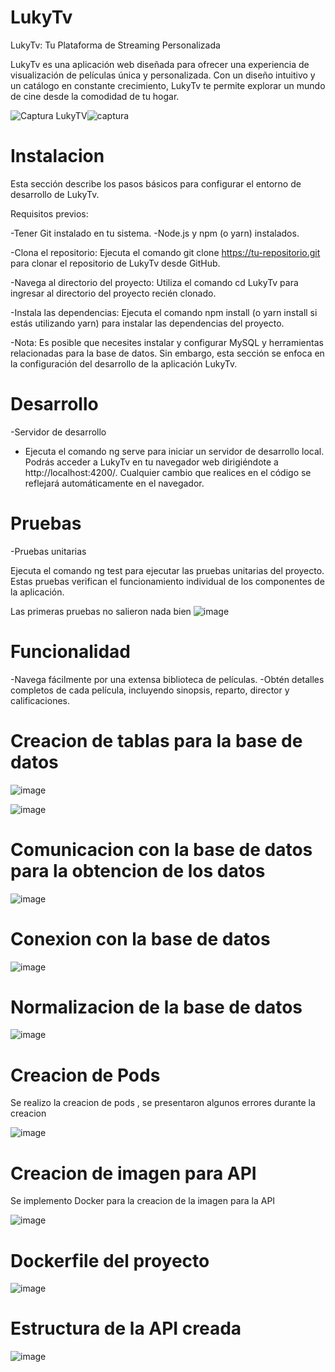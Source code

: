 # LukyTv 
LukyTv: Tu Plataforma de Streaming Personalizada

LukyTv es una aplicación web diseñada para ofrecer una experiencia de visualización de películas única y personalizada. Con un diseño intuitivo y un catálogo en constante crecimiento, LukyTv te permite explorar un mundo de cine desde la comodidad de tu hogar.

![Captura LukyTV](assets/images/Captura.jpg)![captura](https://github.com/user-attachments/assets/6cc2d89e-5130-4dc0-9a1d-936313fdb8f0)

# Instalacion

Esta sección describe los pasos básicos para configurar el entorno de desarrollo de LukyTv.

Requisitos previos:

-Tener Git instalado en tu sistema.
-Node.js y npm (o yarn) instalados.


-Clona el repositorio: Ejecuta el comando git clone https://tu-repositorio.git para clonar el repositorio de LukyTv desde GitHub.

-Navega al directorio del proyecto: Utiliza el comando cd LukyTv para ingresar al directorio del proyecto recién clonado.

-Instala las dependencias: Ejecuta el comando npm install (o yarn install si estás utilizando yarn) para instalar las dependencias del proyecto.

-Nota: Es posible que necesites instalar y configurar MySQL y herramientas relacionadas para la base de datos. Sin embargo, esta sección se enfoca en la configuración del desarrollo de la aplicación LukyTv.

# Desarrollo
-Servidor de desarrollo

- Ejecuta el comando ng serve para iniciar un servidor de desarrollo local. Podrás acceder a LukyTv en tu navegador web dirigiéndote a http://localhost:4200/. Cualquier cambio que realices en el código se reflejará automáticamente en el navegador.

# Pruebas

-Pruebas unitarias

Ejecuta el comando ng test para ejecutar las pruebas unitarias del proyecto. Estas pruebas verifican el funcionamiento individual de los componentes de la aplicación.

Las primeras pruebas no salieron nada bien 
![image](https://github.com/user-attachments/assets/994b3fd9-2d72-4883-8e55-8697651e17dd)

# Funcionalidad

-Navega fácilmente por una extensa biblioteca de películas.
-Obtén detalles completos de cada película, incluyendo sinopsis, reparto, director y calificaciones.



# Creacion de tablas para la base de datos

![image](https://github.com/user-attachments/assets/68a38c5e-ee90-4cc3-933c-6dba9589955a)

![image](https://github.com/user-attachments/assets/0ecdb34d-7fc2-44a1-9830-1fb6f0f08cb9)


# Comunicacion con la base de datos para la obtencion de los datos
![image](https://github.com/user-attachments/assets/46ac0027-a08a-482b-b301-1e6a1817771b)

# Conexion con la base de datos 
![image](https://github.com/user-attachments/assets/162e461a-ddb3-4357-a0f6-13aa407e9aac)

# Normalizacion de la base de datos
![image](https://github.com/user-attachments/assets/fd76ce4e-b66e-4bc9-92f5-69bf5f8e57d6)


# Creacion de Pods 

Se realizo la creacion de pods , se presentaron algunos errores durante la creacion 

![image](https://github.com/user-attachments/assets/31b61e60-6d79-43ac-aa18-22859e26dc88)

# Creacion de imagen para API 

Se implemento Docker para la creacion de la imagen para la API

![image](https://github.com/user-attachments/assets/23f3cf30-74a2-463f-9112-c2a634478761)

# Dockerfile del proyecto

![image](https://github.com/user-attachments/assets/e6e563d9-78a9-46d7-8a79-33bfe385299c)

# Estructura de la API creada 
![image](https://github.com/user-attachments/assets/bc21d4ca-25d5-48f0-95eb-8ba2e0c1801e)




